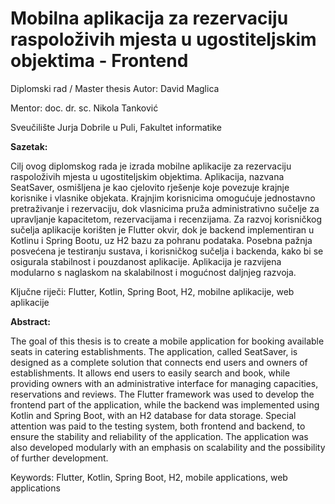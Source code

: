 # Mobilna aplikacija za rezervaciju raspoloživih mjesta u ugostiteljskim objektima - Frontend

Diplomski rad / Master thesis
Autor: David Maglica

Mentor: doc. dr. sc. Nikola Tanković

Sveučilište Jurja Dobrile u Puli, Fakultet informatike

<b>Sazetak:</b>

Cilj ovog diplomskog rada je izrada mobilne aplikacije za rezervaciju raspoloživih mjesta u ugostiteljskim objektima. Aplikacija, nazvana SeatSaver, osmišljena je kao cjelovito rješenje koje povezuje krajnje korisnike i vlasnike objekata. Krajnjim korisnicima omogućuje jednostavno pretraživanje i rezervaciju, dok vlasnicima pruža administrativno sučelje za upravljanje kapacitetom, rezervacijama i recenzijama.
Za razvoj korisničkog sučelja aplikacije korišten je Flutter okvir, dok je backend implementiran u Kotlinu i Spring Bootu, uz H2 bazu za pohranu podataka. Posebna pažnja posvećena je testiranju sustava, i korisničkog sučelja i backenda, kako bi se osigurala stabilnost i pouzdanost aplikacije. Aplikacija je razvijena modularno s naglaskom na skalabilnost i mogućnost daljnjeg razvoja.

Ključne riječi: Flutter, Kotlin, Spring Boot, H2, mobilne aplikacije, web aplikacije

<b>Abstract:</b>

The goal of this thesis is to create a mobile application for booking available seats in catering establishments. The application, called SeatSaver, is designed as a complete solution that connects end users and owners of establishments. It allows end users to easily search and book, while providing owners with an administrative interface for managing capacities, reservations and reviews.
The Flutter framework was used to develop the frontend part of the application, while the backend was implemented using Kotlin and Spring Boot, with an H2 database for data storage. Special attention was paid to the testing system, both frontend and backend, to ensure the stability and reliability of the application. The application was also developed modularly with an emphasis on scalability and the possibility of further development.

Keywords: Flutter, Kotlin, Spring Boot, H2, mobile applications, web applications
